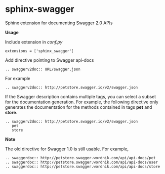 # sphinx-swagger
Sphinx extension for documenting Swagger 2.0 APIs

**Usage**

Include extension in *conf.py*

    extensions = ['sphinx_swagger']

Add directive pointing to Swagger api-docs

    .. swaggerv2doc:: URL/swagger.json

For example    

    .. swaggerv2doc:: http://petstore.swagger.io/v2/swagger.json

If the Swagger description contains multiple tags, you can select a subset
for the documentation generation. For example, the following directive only
generates the documentation for the methods contained in tags **pet** and
**store**.

    .. swaggerv2doc:: http://petstore.swagger.io/v2/swagger.json
       pet
       store

**Note**

The old directive for Swagger 1.0 is still usable. For example,

    .. swaggerdoc:: http://petstore.swagger.wordnik.com/api/api-docs/pet
    .. swaggerdoc:: http://petstore.swagger.wordnik.com/api/api-docs/user
    .. swaggerdoc:: http://petstore.swagger.wordnik.com/api/api-docs/store
